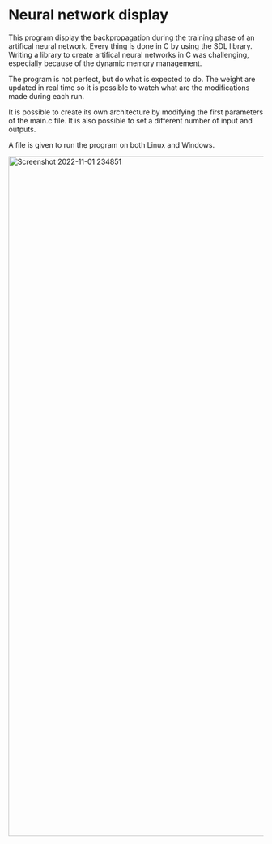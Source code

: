 # Neural network display

This program display the backpropagation during the training phase of an artifical neural network.
Every thing is done in C by using the SDL library. 
Writing a library to create artifical neural networks in C was challenging, especially because of the dynamic memory management.

The program is not perfect, but do what is expected to do.
The weight are updated in real time so it is possible to watch what are the modifications made during each run.

It is possible to create its own architecture by modifying the first parameters of the main.c file.
It is also possible to set a different number of input and outputs.

A file is given to run the program on both Linux and Windows.

<img width="1340" alt="Screenshot 2022-11-01 234851" src="https://user-images.githubusercontent.com/71883623/199358989-513c894e-91fa-4d65-8e0a-6f25c61cfea0.png">

